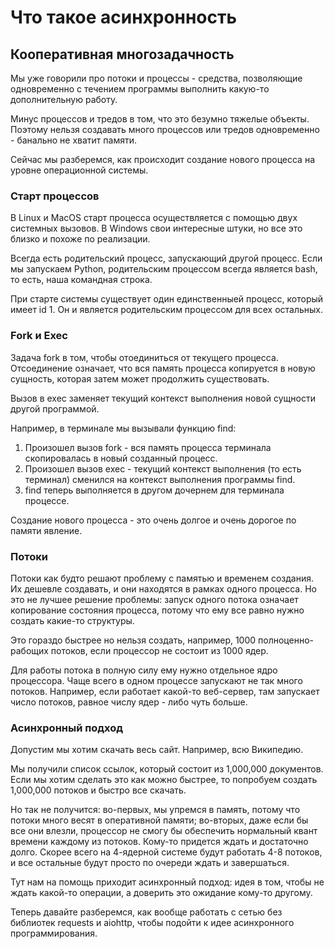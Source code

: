 # Что такое асинхронность

## Кооперативная многозадачность

Мы уже говорили про потоки и процессы - средства, позволяющие одновременно с течением программы выполнить какую-то дополнительную работу.

Минус процессов и тредов в том, что это безумно тяжелые объекты. Поэтому нельзя создавать много процессов или тредов одновременно - банально не хватит памяти.

Сейчас мы разберемся, как происходит создание нового процесса на уровне операционной системы.

### Старт процессов

В Linux и MacOS старт процесса осуществляется с помощью двух системных вызовов. В Windows свои интересные штуки, но все это близко и похоже по реализации.

Всегда есть родительский процесс, запускающий другой процесс. Если мы запускаем Python, родительским процессом всегда является bash, то есть, наша командная строка.

При старте системы существует один единственныей процесс, который имеет id 1. Он и является родительским процессом для всех остальных.

### Fork и Exec

Задача fork в том, чтобы отоединиться от текущего процесса. Отсоединение означает, что вся память процесса копируется в новую сущность, которая затем может продолжить существовать.

Вызов в exec заменяет текущий контекст выполнения новой сущности другой программой.

Например, в терминале мы вызывали функцию find:

1. Произошел вызов fork - вся память процесса терминала скопировалась в новый созданный процесс.
2. Произошел вызов exec - текущий контекст выполнения (то есть терминал) сменился на контекст выполнения программы find.
3. find теперь выполняется в другом дочернем для терминала процессе.

Создание нового процесса - это очень долгое и очень дорогое по памяти явление.

### Потоки

Потоки как будто решают проблему с памятью и временем создания. Их дешевле создавать, и они находятся в рамках одного процесса. Но это не лучшее решение проблемы: запуск одного потока означает копирование состояния процесса, потому что ему все равно нужно создать какие-то структуры.

Это гораздо быстрее но нельзя создать, например, 1000 полноценно-рабощих потоков, если процессор не состоит из 1000 ядер.

Для работы потока в полную силу ему нужно отдельное ядро процессора. Чаще всего в одном процессе запускают не так много потоков. Например, если работает какой-то веб-сервер, там запускает число потоков, равное числу ядер - либо чуть больше.

### Асинхронный подход

Допустим мы хотим скачать весь сайт. Например, всю Википедию.

Мы получили список ссылок, который состоит из 1,000,000 документов. Если мы хотим сделать это как можно быстрее, то попробуем создать 1,000,000 потоков и быстро все скачать.

Но так не получится: во-первых, мы упремся в память, потому что потоки много весят в оперативной памяти; во-вторых, даже если бы все они влезли, процессор не смогу бы обеспечить нормальный квант времени каждому из потоков. Кому-то придется ждать и достаточно долго. Скорее всего на 4-ядерной системе будут работать 4-8 потоков, и все остальные будут просто по очереди ждать и завершаться.

Тут нам на помощь приходит асинхронный подход: идея в том, чтобы не ждать какой-то операции, а доверить это ожидание кому-то другому.

Теперь давайте разберемся, как вообще работать с сетью без библиотек requests и aiohttp, чтобы подойти к идее асинхронного программирования.
